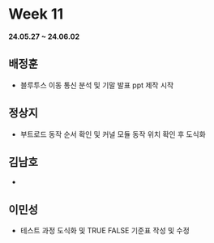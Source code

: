 # Week 11
**24.05.27 ~ 24.06.02**
   
## 배정훈   
*  블루투스 이동 통신 분석 및 기말 발표 ppt 제작 시작   
## 정상지   
*  부트로드 동작 순서 확인 및 커널 모듈 동작 위치 확인 후 도식화
## 김남호   
*  
## 이민성   
*  테스트 과정 도식화 및 TRUE FALSE 기준표 작성 및 수정
  
